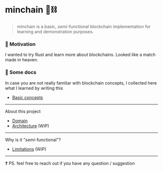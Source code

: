 # minchain 🤏⛓️

> minchain is a basic, *semi*-functional blockchain implementation for learning and demonstration purposes.

### 🤩 Motivation

I wanted to try Rust and learn more about blockchains. Looked like a match made in heaven.

### 📔 Some docs

In case you are not really familiar with blockchain concepts, I collected here what I learned by writing this

- [Basic concepts](doc/basic-concepts.md)

---

About this project

- [Domain](doc/minchain-domain.md)
- [Architecture](doc/minchain-architecture.md) (WiP)

---

Why is it "*semi*-functional"?

- [Limitations](doc/limitations.md) (WiP)

---

❓ PS. feel free to reach out if you have any question / suggestion